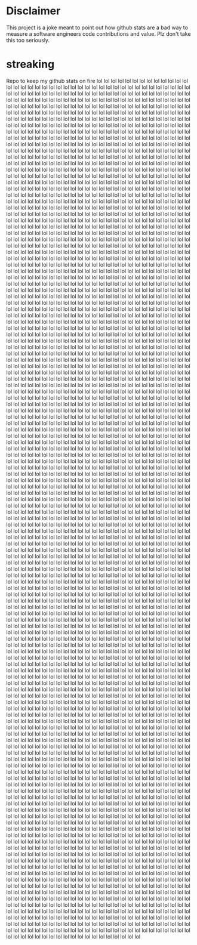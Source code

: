 # Disclaimer
This project is a joke meant to point out how github stats are a bad way to measure a software engineers code contributions and value. Plz don't take this too seriously.
# streaking
Repo to keep my github stats on fire
lol
lol
lol
lol
lol
lol
lol
lol
lol
lol
lol
lol
lol
lol
lol
lol
lol
lol
lol
lol
lol
lol
lol
lol
lol
lol
lol
lol
lol
lol
lol
lol
lol
lol
lol
lol
lol
lol
lol
lol
lol
lol
lol
lol
lol
lol
lol
lol
lol
lol
lol
lol
lol
lol
lol
lol
lol
lol
lol
lol
lol
lol
lol
lol
lol
lol
lol
lol
lol
lol
lol
lol
lol
lol
lol
lol
lol
lol
lol
lol
lol
lol
lol
lol
lol
lol
lol
lol
lol
lol
lol
lol
lol
lol
lol
lol
lol
lol
lol
lol
lol
lol
lol
lol
lol
lol
lol
lol
lol
lol
lol
lol
lol
lol
lol
lol
lol
lol
lol
lol
lol
lol
lol
lol
lol
lol
lol
lol
lol
lol
lol
lol
lol
lol
lol
lol
lol
lol
lol
lol
lol
lol
lol
lol
lol
lol
lol
lol
lol
lol
lol
lol
lol
lol
lol
lol
lol
lol
lol
lol
lol
lol
lol
lol
lol
lol
lol
lol
lol
lol
lol
lol
lol
lol
lol
lol
lol
lol
lol
lol
lol
lol
lol
lol
lol
lol
lol
lol
lol
lol
lol
lol
lol
lol
lol
lol
lol
lol
lol
lol
lol
lol
lol
lol
lol
lol
lol
lol
lol
lol
lol
lol
lol
lol
lol
lol
lol
lol
lol
lol
lol
lol
lol
lol
lol
lol
lol
lol
lol
lol
lol
lol
lol
lol
lol
lol
lol
lol
lol
lol
lol
lol
lol
lol
lol
lol
lol
lol
lol
lol
lol
lol
lol
lol
lol
lol
lol
lol
lol
lol
lol
lol
lol
lol
lol
lol
lol
lol
lol
lol
lol
lol
lol
lol
lol
lol
lol
lol
lol
lol
lol
lol
lol
lol
lol
lol
lol
lol
lol
lol
lol
lol
lol
lol
lol
lol
lol
lol
lol
lol
lol
lol
lol
lol
lol
lol
lol
lol
lol
lol
lol
lol
lol
lol
lol
lol
lol
lol
lol
lol
lol
lol
lol
lol
lol
lol
lol
lol
lol
lol
lol
lol
lol
lol
lol
lol
lol
lol
lol
lol
lol
lol
lol
lol
lol
lol
lol
lol
lol
lol
lol
lol
lol
lol
lol
lol
lol
lol
lol
lol
lol
lol
lol
lol
lol
lol
lol
lol
lol
lol
lol
lol
lol
lol
lol
lol
lol
lol
lol
lol
lol
lol
lol
lol
lol
lol
lol
lol
lol
lol
lol
lol
lol
lol
lol
lol
lol
lol
lol
lol
lol
lol
lol
lol
lol
lol
lol
lol
lol
lol
lol
lol
lol
lol
lol
lol
lol
lol
lol
lol
lol
lol
lol
lol
lol
lol
lol
lol
lol
lol
lol
lol
lol
lol
lol
lol
lol
lol
lol
lol
lol
lol
lol
lol
lol
lol
lol
lol
lol
lol
lol
lol
lol
lol
lol
lol
lol
lol
lol
lol
lol
lol
lol
lol
lol
lol
lol
lol
lol
lol
lol
lol
lol
lol
lol
lol
lol
lol
lol
lol
lol
lol
lol
lol
lol
lol
lol
lol
lol
lol
lol
lol
lol
lol
lol
lol
lol
lol
lol
lol
lol
lol
lol
lol
lol
lol
lol
lol
lol
lol
lol
lol
lol
lol
lol
lol
lol
lol
lol
lol
lol
lol
lol
lol
lol
lol
lol
lol
lol
lol
lol
lol
lol
lol
lol
lol
lol
lol
lol
lol
lol
lol
lol
lol
lol
lol
lol
lol
lol
lol
lol
lol
lol
lol
lol
lol
lol
lol
lol
lol
lol
lol
lol
lol
lol
lol
lol
lol
lol
lol
lol
lol
lol
lol
lol
lol
lol
lol
lol
lol
lol
lol
lol
lol
lol
lol
lol
lol
lol
lol
lol
lol
lol
lol
lol
lol
lol
lol
lol
lol
lol
lol
lol
lol
lol
lol
lol
lol
lol
lol
lol
lol
lol
lol
lol
lol
lol
lol
lol
lol
lol
lol
lol
lol
lol
lol
lol
lol
lol
lol
lol
lol
lol
lol
lol
lol
lol
lol
lol
lol
lol
lol
lol
lol
lol
lol
lol
lol
lol
lol
lol
lol
lol
lol
lol
lol
lol
lol
lol
lol
lol
lol
lol
lol
lol
lol
lol
lol
lol
lol
lol
lol
lol
lol
lol
lol
lol
lol
lol
lol
lol
lol
lol
lol
lol
lol
lol
lol
lol
lol
lol
lol
lol
lol
lol
lol
lol
lol
lol
lol
lol
lol
lol
lol
lol
lol
lol
lol
lol
lol
lol
lol
lol
lol
lol
lol
lol
lol
lol
lol
lol
lol
lol
lol
lol
lol
lol
lol
lol
lol
lol
lol
lol
lol
lol
lol
lol
lol
lol
lol
lol
lol
lol
lol
lol
lol
lol
lol
lol
lol
lol
lol
lol
lol
lol
lol
lol
lol
lol
lol
lol
lol
lol
lol
lol
lol
lol
lol
lol
lol
lol
lol
lol
lol
lol
lol
lol
lol
lol
lol
lol
lol
lol
lol
lol
lol
lol
lol
lol
lol
lol
lol
lol
lol
lol
lol
lol
lol
lol
lol
lol
lol
lol
lol
lol
lol
lol
lol
lol
lol
lol
lol
lol
lol
lol
lol
lol
lol
lol
lol
lol
lol
lol
lol
lol
lol
lol
lol
lol
lol
lol
lol
lol
lol
lol
lol
lol
lol
lol
lol
lol
lol
lol
lol
lol
lol
lol
lol
lol
lol
lol
lol
lol
lol
lol
lol
lol
lol
lol
lol
lol
lol
lol
lol
lol
lol
lol
lol
lol
lol
lol
lol
lol
lol
lol
lol
lol
lol
lol
lol
lol
lol
lol
lol
lol
lol
lol
lol
lol
lol
lol
lol
lol
lol
lol
lol
lol
lol
lol
lol
lol
lol
lol
lol
lol
lol
lol
lol
lol
lol
lol
lol
lol
lol
lol
lol
lol
lol
lol
lol
lol
lol
lol
lol
lol
lol
lol
lol
lol
lol
lol
lol
lol
lol
lol
lol
lol
lol
lol
lol
lol
lol
lol
lol
lol
lol
lol
lol
lol
lol
lol
lol
lol
lol
lol
lol
lol
lol
lol
lol
lol
lol
lol
lol
lol
lol
lol
lol
lol
lol
lol
lol
lol
lol
lol
lol
lol
lol
lol
lol
lol
lol
lol
lol
lol
lol
lol
lol
lol
lol
lol
lol
lol
lol
lol
lol
lol
lol
lol
lol
lol
lol
lol
lol
lol
lol
lol
lol
lol
lol
lol
lol
lol
lol
lol
lol
lol
lol
lol
lol
lol
lol
lol
lol
lol
lol
lol
lol
lol
lol
lol
lol
lol
lol
lol
lol
lol
lol
lol
lol
lol
lol
lol
lol
lol
lol
lol
lol
lol
lol
lol
lol
lol
lol
lol
lol
lol
lol
lol
lol
lol
lol
lol
lol
lol
lol
lol
lol
lol
lol
lol
lol
lol
lol
lol
lol
lol
lol
lol
lol
lol
lol
lol
lol
lol
lol
lol
lol
lol
lol
lol
lol
lol
lol
lol
lol
lol
lol
lol
lol
lol
lol
lol
lol
lol
lol
lol
lol
lol
lol
lol
lol
lol
lol
lol
lol
lol
lol
lol
lol
lol
lol
lol
lol
lol
lol
lol
lol
lol
lol
lol
lol
lol
lol
lol
lol
lol
lol
lol
lol
lol
lol
lol
lol
lol
lol
lol
lol
lol
lol
lol
lol
lol
lol
lol
lol
lol
lol
lol
lol
lol
lol
lol
lol
lol
lol
lol
lol
lol
lol
lol
lol
lol
lol
lol
lol
lol
lol
lol
lol
lol
lol
lol
lol
lol
lol
lol
lol
lol
lol
lol
lol
lol
lol
lol
lol
lol
lol
lol
lol
lol
lol
lol
lol
lol
lol
lol
lol
lol
lol
lol
lol
lol
lol
lol
lol
lol
lol
lol
lol
lol
lol
lol
lol
lol
lol
lol
lol
lol
lol
lol
lol
lol
lol
lol
lol
lol
lol
lol
lol
lol
lol
lol
lol
lol
lol
lol
lol
lol
lol
lol
lol
lol
lol
lol
lol
lol
lol
lol
lol
lol
lol
lol
lol
lol
lol
lol
lol
lol
lol
lol
lol
lol
lol
lol
lol
lol
lol
lol
lol
lol
lol
lol
lol
lol
lol
lol
lol
lol
lol
lol
lol
lol
lol
lol
lol
lol
lol
lol
lol
lol
lol
lol
lol
lol
lol
lol
lol
lol
lol
lol
lol
lol
lol
lol
lol
lol
lol
lol
lol
lol
lol
lol
lol
lol
lol
lol
lol
lol
lol
lol
lol
lol
lol
lol
lol
lol
lol
lol
lol
lol
lol
lol
lol
lol
lol
lol
lol
lol
lol
lol
lol
lol
lol
lol
lol
lol
lol
lol
lol
lol
lol
lol
lol
lol
lol
lol
lol
lol
lol
lol
lol
lol
lol
lol
lol
lol
lol
lol
lol
lol
lol
lol
lol
lol
lol
lol
lol
lol
lol
lol
lol
lol
lol
lol
lol
lol
lol
lol
lol
lol
lol
lol
lol
lol
lol
lol
lol
lol
lol
lol
lol
lol
lol
lol
lol
lol
lol
lol
lol
lol
lol
lol
lol
lol
lol
lol
lol
lol
lol
lol
lol
lol
lol
lol
lol
lol
lol
lol
lol
lol
lol
lol
lol
lol
lol
lol
lol
lol
lol
lol
lol
lol
lol
lol
lol
lol
lol
lol
lol
lol
lol
lol
lol
lol
lol
lol
lol
lol
lol
lol
lol
lol
lol
lol
lol
lol
lol
lol
lol
lol
lol
lol
lol
lol
lol
lol
lol
lol
lol
lol
lol
lol
lol
lol
lol
lol
lol
lol
lol
lol
lol
lol
lol
lol
lol
lol
lol
lol
lol
lol
lol
lol
lol
lol
lol
lol
lol
lol
lol
lol
lol
lol
lol
lol
lol
lol
lol
lol
lol
lol
lol
lol
lol
lol
lol
lol
lol
lol
lol
lol
lol
lol
lol
lol
lol
lol
lol
lol
lol
lol
lol
lol
lol
lol
lol
lol
lol
lol
lol
lol
lol
lol
lol
lol
lol
lol
lol
lol
lol
lol
lol
lol
lol
lol
lol
lol
lol
lol
lol
lol
lol
lol
lol
lol
lol
lol
lol
lol
lol
lol
lol
lol
lol
lol
lol
lol
lol
lol
lol
lol
lol
lol
lol
lol
lol
lol
lol
lol
lol
lol
lol
lol
lol
lol
lol
lol
lol
lol
lol
lol
lol
lol
lol
lol
lol
lol
lol
lol
lol
lol
lol
lol
lol
lol
lol
lol
lol
lol
lol
lol
lol
lol
lol
lol
lol
lol
lol
lol
lol
lol
lol
lol
lol
lol
lol
lol
lol
lol
lol
lol
lol
lol
lol
lol
lol
lol
lol
lol
lol
lol
lol
lol
lol
lol
lol
lol
lol
lol
lol
lol
lol
lol
lol
lol
lol
lol
lol
lol
lol
lol
lol
lol
lol
lol
lol
lol
lol
lol
lol
lol
lol
lol
lol
lol
lol
lol
lol
lol
lol
lol
lol
lol
lol
lol
lol
lol
lol
lol
lol
lol
lol
lol
lol
lol
lol
lol
lol
lol
lol
lol
lol
lol
lol
lol
lol
lol
lol
lol
lol
lol
lol
lol
lol
lol
lol
lol
lol
lol
lol
lol
lol
lol
lol
lol
lol
lol
lol
lol
lol
lol
lol
lol
lol
lol
lol
lol
lol
lol
lol
lol
lol
lol
lol
lol
lol
lol
lol
lol
lol
lol
lol
lol
lol
lol
lol
lol
lol
lol
lol
lol
lol
lol
lol
lol
lol
lol
lol
lol
lol
lol
lol
lol
lol
lol
lol
lol
lol
lol
lol
lol
lol
lol
lol
lol
lol
lol
lol
lol
lol
lol
lol
lol
lol
lol
lol
lol
lol
lol
lol
lol
lol
lol
lol
lol
lol
lol
lol
lol
lol
lol
lol
lol
lol
lol
lol
lol
lol
lol
lol
lol
lol
lol
lol
lol
lol
lol
lol
lol
lol
lol
lol
lol
lol
lol
lol
lol
lol
lol
lol
lol
lol
lol
lol
lol
lol
lol
lol
lol
lol
lol
lol
lol
lol
lol
lol
lol
lol
lol
lol
lol
lol
lol
lol
lol
lol
lol
lol
lol
lol
lol
lol
lol
lol
lol
lol
lol
lol
lol
lol
lol
lol
lol
lol
lol
lol
lol
lol
lol
lol
lol
lol
lol
lol
lol
lol
lol
lol
lol
lol
lol
lol
lol
lol
lol
lol
lol
lol
lol
lol
lol
lol
lol
lol
lol
lol
lol
lol
lol
lol
lol
lol
lol
lol
lol
lol
lol
lol
lol
lol
lol
lol
lol
lol
lol
lol
lol
lol
lol
lol
lol
lol
lol
lol
lol
lol
lol
lol
lol
lol
lol
lol
lol
lol
lol
lol
lol
lol
lol
lol
lol
lol
lol
lol
lol
lol
lol
lol
lol
lol
lol
lol
lol
lol
lol
lol
lol
lol
lol
lol
lol
lol
lol
lol
lol
lol
lol
lol
lol
lol
lol
lol
lol
lol
lol
lol
lol
lol
lol
lol
lol
lol
lol
lol
lol
lol
lol
lol
lol
lol
lol
lol
lol
lol
lol
lol
lol
lol
lol
lol
lol
lol
lol
lol
lol
lol
lol
lol
lol
lol
lol
lol
lol
lol
lol
lol
lol
lol
lol
lol
lol
lol
lol
lol
lol
lol
lol
lol
lol
lol
lol
lol
lol
lol
lol
lol
lol
lol
lol
lol
lol
lol
lol
lol
lol
lol
lol
lol
lol
lol
lol
lol
lol
lol
lol
lol
lol
lol
lol
lol
lol
lol
lol
lol
lol
lol
lol
lol
lol
lol
lol
lol
lol
lol
lol
lol
lol
lol
lol
lol
lol
lol
lol
lol
lol
lol
lol
lol
lol
lol
lol
lol
lol
lol
lol
lol
lol
lol
lol
lol
lol
lol
lol
lol
lol
lol
lol
lol
lol
lol
lol
lol
lol
lol
lol
lol
lol
lol
lol
lol
lol
lol
lol
lol
lol
lol
lol
lol
lol
lol
lol
lol
lol
lol
lol
lol
lol
lol
lol
lol
lol
lol
lol
lol
lol
lol
lol
lol
lol
lol
lol
lol
lol
lol
lol
lol
lol
lol
lol
lol
lol
lol
lol
lol
lol
lol
lol
lol
lol
lol
lol
lol
lol
lol
lol
lol
lol
lol
lol
lol
lol
lol
lol
lol
lol
lol
lol
lol
lol
lol
lol
lol
lol
lol
lol
lol
lol
lol
lol
lol
lol
lol
lol
lol
lol
lol
lol
lol
lol
lol
lol
lol
lol
lol
lol
lol
lol
lol
lol
lol
lol
lol
lol
lol
lol
lol
lol
lol
lol
lol
lol
lol
lol
lol
lol
lol
lol
lol
lol
lol
lol
lol
lol
lol
lol
lol
lol
lol
lol
lol
lol
lol
lol
lol
lol
lol
lol
lol
lol
lol
lol
lol
lol
lol
lol
lol
lol
lol
lol
lol
lol
lol
lol
lol
lol
lol
lol
lol
lol
lol
lol
lol
lol
lol
lol
lol
lol
lol
lol
lol
lol
lol
lol
lol
lol
lol
lol
lol
lol
lol
lol
lol
lol
lol
lol
lol
lol
lol
lol
lol
lol
lol
lol
lol
lol
lol
lol
lol
lol
lol
lol
lol
lol
lol
lol
lol
lol
lol
lol
lol
lol
lol
lol
lol
lol
lol
lol
lol
lol
lol
lol
lol
lol
lol
lol
lol
lol
lol
lol
lol
lol
lol
lol
lol
lol
lol
lol
lol
lol
lol
lol
lol
lol
lol
lol
lol
lol
lol
lol
lol
lol
lol
lol
lol
lol
lol
lol
lol
lol
lol
lol
lol
lol
lol
lol
lol
lol
lol
lol
lol
lol
lol
lol
lol
lol
lol
lol
lol
lol
lol
lol
lol
lol
lol
lol
lol
lol
lol
lol
lol
lol
lol
lol
lol
lol
lol
lol
lol
lol
lol
lol
lol
lol
lol
lol
lol
lol
lol
lol
lol
lol
lol
lol
lol
lol
lol
lol
lol
lol
lol
lol
lol
lol
lol
lol
lol
lol
lol
lol
lol
lol
lol
lol
lol
lol
lol
lol
lol
lol
lol
lol
lol
lol
lol
lol
lol
lol
lol
lol
lol
lol
lol
lol
lol
lol
lol
lol
lol
lol
lol
lol
lol
lol
lol
lol
lol
lol
lol
lol
lol
lol
lol
lol
lol
lol
lol
lol
lol
lol
lol
lol
lol
lol
lol
lol
lol
lol
lol
lol
lol
lol
lol
lol
lol
lol
lol
lol
lol
lol
lol
lol
lol
lol
lol
lol
lol
lol
lol
lol
lol
lol
lol
lol
lol
lol
lol
lol
lol
lol
lol
lol
lol
lol
lol
lol
lol
lol
lol
lol
lol
lol
lol
lol
lol
lol
lol
lol
lol
lol
lol
lol
lol
lol
lol
lol
lol
lol
lol
lol
lol
lol
lol
lol
lol
lol
lol
lol
lol
lol
lol
lol
lol
lol
lol
lol
lol
lol
lol
lol
lol
lol
lol
lol
lol
lol
lol
lol
lol
lol
lol
lol
lol
lol
lol
lol
lol
lol
lol
lol
lol
lol
lol
lol
lol
lol
lol
lol
lol
lol
lol
lol
lol
lol
lol
lol
lol
lol
lol
lol
lol
lol
lol
lol
lol
lol
lol
lol
lol
lol
lol
lol
lol
lol
lol
lol
lol
lol
lol
lol
lol
lol
lol
lol
lol
lol
lol
lol
lol
lol
lol
lol
lol
lol
lol
lol
lol
lol
lol
lol
lol
lol
lol
lol
lol
lol
lol
lol
lol
lol
lol
lol
lol
lol
lol
lol
lol
lol
lol
lol
lol
lol
lol
lol
lol
lol
lol
lol
lol
lol
lol
lol
lol
lol
lol
lol
lol
lol
lol
lol
lol
lol
lol
lol
lol
lol
lol
lol
lol
lol
lol
lol
lol
lol
lol
lol
lol
lol
lol
lol
lol
lol
lol
lol
lol
lol
lol
lol
lol
lol
lol
lol
lol
lol
lol
lol
lol
lol
lol
lol
lol
lol
lol
lol
lol
lol
lol
lol
lol
lol
lol
lol
lol
lol
lol
lol
lol
lol
lol
lol
lol
lol
lol
lol
lol
lol
lol
lol
lol
lol
lol
lol
lol
lol
lol
lol
lol
lol
lol
lol
lol
lol
lol
lol
lol
lol
lol
lol
lol
lol
lol
lol
lol
lol
lol
lol
lol
lol
lol
lol
lol
lol
lol
lol
lol
lol
lol
lol
lol
lol
lol
lol
lol
lol
lol
lol
lol
lol
lol
lol
lol
lol
lol
lol
lol
lol
lol
lol
lol
lol
lol
lol
lol
lol
lol
lol
lol
lol
lol
lol
lol
lol
lol
lol
lol
lol
lol
lol
lol
lol
lol
lol
lol
lol
lol
lol
lol
lol
lol
lol
lol
lol
lol
lol
lol
lol
lol
lol
lol
lol
lol
lol
lol
lol
lol
lol
lol
lol
lol
lol
lol
lol
lol
lol
lol
lol
lol
lol
lol
lol
lol
lol
lol
lol
lol
lol
lol
lol
lol
lol
lol
lol
lol
lol
lol
lol
lol
lol
lol
lol
lol
lol
lol
lol
lol
lol
lol
lol
lol
lol
lol
lol
lol
lol
lol
lol
lol
lol
lol
lol
lol
lol
lol
lol
lol
lol
lol
lol
lol
lol
lol
lol
lol
lol
lol
lol
lol
lol
lol
lol
lol
lol
lol
lol
lol
lol
lol
lol
lol
lol
lol
lol
lol
lol
lol
lol
lol
lol
lol
lol
lol
lol
lol
lol
lol
lol
lol
lol
lol
lol
lol
lol
lol
lol
lol
lol
lol
lol
lol
lol
lol
lol
lol
lol
lol
lol
lol
lol
lol
lol
lol
lol
lol
lol
lol
lol
lol
lol
lol
lol
lol
lol
lol
lol
lol
lol
lol
lol
lol
lol
lol
lol
lol
lol
lol
lol
lol
lol
lol
lol
lol
lol
lol
lol
lol
lol
lol
lol
lol
lol
lol
lol
lol
lol
lol
lol
lol
lol
lol
lol
lol
lol
lol
lol
lol
lol
lol
lol
lol
lol
lol
lol
lol
lol
lol
lol
lol
lol
lol
lol
lol
lol
lol
lol
lol
lol
lol
lol
lol
lol
lol
lol
lol
lol
lol
lol
lol
lol
lol
lol
lol
lol
lol
lol
lol
lol
lol
lol
lol
lol
lol
lol
lol
lol
lol
lol
lol
lol
lol
lol
lol
lol
lol
lol
lol
lol
lol
lol
lol
lol
lol
lol
lol
lol
lol
lol
lol
lol
lol
lol
lol
lol
lol
lol
lol
lol
lol
lol
lol
lol
lol
lol
lol
lol
lol
lol
lol
lol
lol
lol
lol
lol
lol
lol
lol
lol
lol
lol
lol
lol
lol
lol
lol
lol
lol
lol
lol
lol
lol
lol
lol
lol
lol
lol
lol
lol
lol
lol
lol
lol
lol
lol
lol
lol
lol
lol
lol
lol
lol
lol
lol
lol
lol
lol
lol
lol
lol
lol
lol
lol
lol
lol
lol
lol
lol
lol
lol
lol
lol
lol
lol
lol
lol
lol
lol
lol
lol
lol
lol
lol
lol
lol
lol
lol
lol
lol
lol
lol
lol
lol
lol
lol
lol
lol
lol
lol
lol
lol
lol
lol
lol
lol
lol
lol
lol
lol
lol
lol
lol
lol
lol
lol
lol
lol
lol
lol
lol
lol
lol
lol
lol
lol
lol
lol
lol
lol
lol
lol
lol
lol
lol
lol
lol
lol
lol
lol
lol
lol
lol
lol
lol
lol
lol
lol
lol
lol
lol
lol
lol
lol
lol
lol
lol
lol
lol
lol
lol
lol
lol
lol
lol
lol
lol
lol
lol
lol
lol
lol
lol
lol
lol
lol
lol
lol
lol
lol
lol
lol
lol
lol
lol
lol
lol
lol
lol
lol
lol
lol
lol
lol
lol
lol
lol
lol
lol
lol
lol
lol
lol
lol
lol
lol
lol
lol
lol
lol
lol
lol
lol
lol
lol
lol
lol
lol
lol
lol
lol
lol
lol
lol
lol
lol
lol
lol
lol
lol
lol
lol
lol
lol
lol
lol
lol
lol
lol
lol
lol
lol
lol
lol
lol
lol
lol
lol
lol
lol
lol
lol
lol
lol
lol
lol
lol
lol
lol
lol
lol
lol
lol
lol
lol
lol
lol
lol
lol
lol
lol
lol
lol
lol
lol
lol
lol
lol
lol
lol
lol
lol
lol
lol
lol
lol
lol
lol
lol
lol
lol
lol
lol
lol
lol
lol
lol
lol
lol
lol
lol
lol
lol
lol
lol
lol
lol
lol
lol
lol
lol
lol
lol
lol
lol
lol
lol
lol
lol
lol
lol
